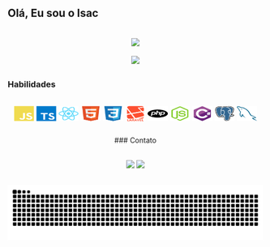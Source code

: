 ## Olá, Eu sou o Isac
 <p align="center" width="100%"><br>
   <img align="center" height="200" src="https://github-readme-stats.vercel.app/api/top-langs/?username=kamuiryu&layout=compact&langs_count=16&theme=vision-friendly-dark"/>
   <br><br>
   <img align="center" src="https://github-readme-stats.vercel.app/api?username=kamuiryu&show_icons=true&theme=vision-friendly-dark&include_all_commits=true&count_private=true&hide=issues"/>
 <br>
 </p align="center" width="100%">

 ##

### Habilidades
<p align="center" width="100%"><br>
  <img align="center" alt="Isac-Js" height="30" width="40" src="https://raw.githubusercontent.com/devicons/devicon/master/icons/javascript/javascript-plain.svg">
  <img align="center" alt="Isac-Ts" height="30" width="40" src="https://raw.githubusercontent.com/devicons/devicon/master/icons/typescript/typescript-plain.svg">
  <img align="center" alt="Isac-React" height="30" width="40" src="https://raw.githubusercontent.com/devicons/devicon/master/icons/react/react-original.svg">
  <img align="center" alt="Isac-HTML" height="30" width="40" src="https://raw.githubusercontent.com/devicons/devicon/master/icons/html5/html5-original.svg">
  <img align="center" alt="Isac-CSS" height="30" width="40" src="https://raw.githubusercontent.com/devicons/devicon/master/icons/css3/css3-original.svg">
  
  <img align="center" alt="Isac-Laravel" height="30" width="40" src="https://raw.githubusercontent.com/devicons/devicon/master/icons/laravel/laravel-plain-wordmark.svg">
  <img align="center" alt="Isac-PHP" height="30" width="40" src="https://raw.githubusercontent.com/devicons/devicon/master/icons/php/php-plain.svg">
  <img align="center" alt="Isac-Nodejs" height="30" width="40" src="https://raw.githubusercontent.com/devicons/devicon/master/icons/nodejs/nodejs-original.svg">
  <img align="center" alt="Isac-Csharp" height="30" width="40" src="https://raw.githubusercontent.com/devicons/devicon/master/icons/csharp/csharp-original.svg">

  <img align="center" alt="Isac-PostgreSQL" height="30" width="40" src="https://raw.githubusercontent.com/devicons/devicon/master/icons/postgresql/postgresql-original.svg">
  <img align="center" alt="Isac-MySQL" height="30" width="40" src="https://raw.githubusercontent.com/devicons/devicon/master/icons/mysql/mysql-original.svg">
<br>
</p>

 ##

<p align="center" width="100%">
 ### Contato 
</p>
<p align="center" width="100%"><br>
  <a href="https://www.linkedin.com/in/isacsantana" target="_blank"><img src="https://img.shields.io/badge/-LinkedIn-%230077B5?style=for-the-badge&logo=linkedin&logoColor=white" target="_blank"></a> 
  <a href = "mailto: isac.santana.souza@outlook.com.br"><img src="https://img.shields.io/badge/-Outlook-%230078D4?style=for-the-badge&logo=microsoftoutlook&logoColor=white" target="_blank"></a>
 <br>
</p>

 ##

<p align="center" width="100%">
 
 ![snake animation](https://github.com/kamuiryu/kamuiryu/blob/output/github-contribution-grid-snake.svg)

</p>


